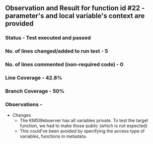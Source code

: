 ## Observation and Result for function id #22 - parameter's and local variable's context are provided

### Status - Test executed and passed

### No. of lines changed/added to run test - 5

### No. of lines commented (non-required code) - 0

### Line Coverage - 42.8%

### Branch Coverage - 50%

### Observations -
- Changes
  - The KMSWebserver has all variables private. To test the target function, we had to make those public (which is not expected)
  - This could've been avoided by specifying the access type of variables, functions in metadata.